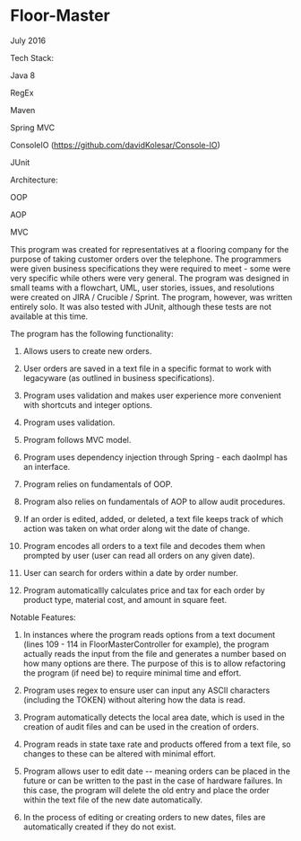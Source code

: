 # Floor-Master
July 2016

Tech Stack:

Java 8

RegEx

Maven

Spring MVC

ConsoleIO (https://github.com/davidKolesar/Console-IO)

JUnit


Architecture:

OOP 

AOP

MVC


This program was created for representatives at a flooring company for the purpose of taking customer orders over the telephone. The programmers were given business specifications they were required to meet - some were very specific while others were very general. The program was designed in small teams with a flowchart, UML, user stories, issues, and resolutions were created on JIRA / Crucible / Sprint. The program, however, was written entirely solo. It was also tested with JUnit, although these tests are not available at this time. 

The program has the following functionality:

1. Allows users to create new orders.

2. User orders are saved in a text file in a specific format to work with legacyware (as outlined in business specifications).

3. Program uses validation and makes user experience more convenient with shortcuts and integer options. 

4. Program uses validation. 

5. Program follows MVC model.

6. Program uses dependency injection through Spring - each daoImpl has an interface. 

7. Program relies on fundamentals of OOP.

8. Program also relies on fundamentals of AOP to allow audit procedures. 

9. If an order is edited, added, or deleted, a text file keeps track of which action was taken on what order along wit the date of change.

10. Program encodes all orders to a text file and decodes them when prompted by user (user can read all orders on any given date).

11. User can search for orders within a date by order number.

12. Program automaticallly calculates price and tax for each order by product type, material cost, and amount in square feet.   


Notable Features: 


1. In instances where the program reads options from a text document (lines 109 - 114 in FloorMasterController for example), the program actually reads the input from the file and generates a number based on how many options are there. The purpose of this is to allow refactoring the program (if need be) to require minimal time and effort.


2. Program uses regex to ensure user can input any ASCII characters (including the TOKEN) without altering how the data is read.


3. Program automatically detects the local area date, which is used in the creation of audit files and can be used in the creation of orders.  


4. Program reads in state taxe rate and products offered from a text file, so changes to these can be altered with minimal effort. 


5. Program allows user to edit date -- meaning orders can be placed in the future or can be written to the past in the case of hardware failures. In this case, the program will delete the old entry and place the order within the text file of the new date automatically. 


6. In the process of editing or creating orders to new dates, files are automatically created if they do not exist.
